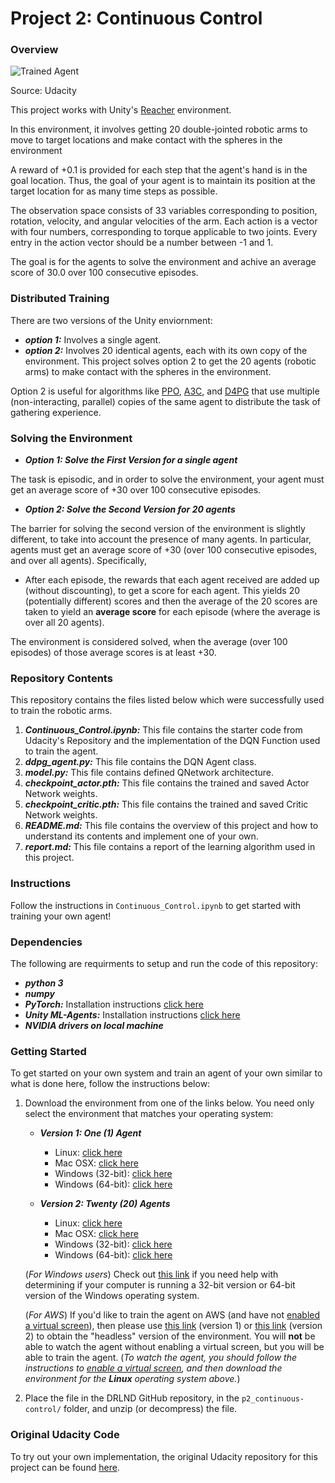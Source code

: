 [//]: # (Image References)

[image1]: https://user-images.githubusercontent.com/10624937/43851024-320ba930-9aff-11e8-8493-ee547c6af349.gif "Trained Agent"


# Project 2: Continuous Control


### Overview

![Trained Agent][image1]

Source: Udacity

This project works with Unity's [Reacher](https://github.com/Unity-Technologies/ml-agents/blob/master/docs/Learning-Environment-Examples.md#reacher) environment.

In this environment, it involves getting 20 double-jointed robotic arms to move to target locations and make contact with the spheres in the environment

A reward of +0.1 is provided for each step that the agent's hand is in the goal location. Thus, the goal of your agent is to maintain its position at the target location for as many time steps as possible.

The observation space consists of 33 variables corresponding to position, rotation, velocity, and angular velocities of the arm. Each action is a vector with four numbers, corresponding to torque applicable to two joints. Every entry in the action vector should be a number between -1 and 1.

The goal is for the agents to solve the environment and achive an average score of 30.0 over 100 consecutive episodes.

### Distributed Training

There are two versions of the Unity enviornment: 
* ***option 1:*** Involves a single agent.
* ***option 2:*** Involves 20 identical agents, each with its own copy of the environment.
This project solves option 2 to get the 20 agents (robotic arms) to make contact with the spheres in the environment. 

Option 2 is useful for algorithms like [PPO](https://arxiv.org/pdf/1707.06347.pdf), [A3C](https://arxiv.org/pdf/1602.01783.pdf), and [D4PG](https://openreview.net/pdf?id=SyZipzbCb) that use multiple (non-interacting, parallel) copies of the same agent to distribute the task of gathering experience.  

### Solving the Environment

* ***Option 1: Solve the First Version for a single agent***

The task is episodic, and in order to solve the environment,  your agent must get an average score of +30 over 100 consecutive episodes.

* ***Option 2: Solve the Second Version for 20 agents***

The barrier for solving the second version of the environment is slightly different, to take into account the presence of many agents.  In particular, agents must get an average score of +30 (over 100 consecutive episodes, and over all agents).  Specifically,
- After each episode, the rewards that each agent received are added up  (without discounting), to get a score for each agent.  This yields 20 (potentially different) scores and then the average of the 20 scores are taken to yield an **average score** for each episode (where the average is over all 20 agents).

The environment is considered solved, when the average (over 100 episodes) of those average scores is at least +30. 

### Repository Contents
This repository contains the files listed below which were successfully used to train the robotic arms.
1. ***Continuous_Control.ipynb:*** This file contains the starter code from Udacity's Repository and the implementation of the DQN Function used to train the agent.
2. ***ddpg_agent.py:*** This file contains the DQN Agent class.
3. ***model.py:*** This file contains defined QNetwork architecture.
4. ***checkpoint_actor.pth:*** This file contains the trained and saved Actor Network weights.
5. ***checkpoint_critic.pth:*** This file contains the trained and saved Critic Network weights.
6. ***README.md:*** This file contains the overview of this project and how to understand its contents and implement one of your own.
7. ***report.md:*** This file contains a report of the learning algorithm used in this project.

### Instructions

Follow the instructions in `Continuous_Control.ipynb` to get started with training your own agent! 

### Dependencies

The following are requirments to setup and run the code of this repository:
* ***python 3***
* ***numpy***
* ***PyTorch:*** Installation instructions [click here](https://pytorch.org/get-started/locally/)
* ***Unity ML-Agents:*** Installation instructions [click here](https://github.com/reinforcement-learning-kr/pg_travel/wiki/Installing-Unity-ml-agents-on-Windows)
* ***NVIDIA drivers on local machine***


### Getting Started

To get started on your own system and train an agent of your own similar to what is done here, follow the instructions below:
1. Download the environment from one of the links below.  You need only select the environment that matches your operating system:

    - **_Version 1: One (1) Agent_**
        - Linux: [click here](https://s3-us-west-1.amazonaws.com/udacity-drlnd/P2/Reacher/one_agent/Reacher_Linux.zip)
        - Mac OSX: [click here](https://s3-us-west-1.amazonaws.com/udacity-drlnd/P2/Reacher/one_agent/Reacher.app.zip)
        - Windows (32-bit): [click here](https://s3-us-west-1.amazonaws.com/udacity-drlnd/P2/Reacher/one_agent/Reacher_Windows_x86.zip)
        - Windows (64-bit): [click here](https://s3-us-west-1.amazonaws.com/udacity-drlnd/P2/Reacher/one_agent/Reacher_Windows_x86_64.zip)

    - **_Version 2: Twenty (20) Agents_**
        - Linux: [click here](https://s3-us-west-1.amazonaws.com/udacity-drlnd/P2/Reacher/Reacher_Linux.zip)
        - Mac OSX: [click here](https://s3-us-west-1.amazonaws.com/udacity-drlnd/P2/Reacher/Reacher.app.zip)
        - Windows (32-bit): [click here](https://s3-us-west-1.amazonaws.com/udacity-drlnd/P2/Reacher/Reacher_Windows_x86.zip)
        - Windows (64-bit): [click here](https://s3-us-west-1.amazonaws.com/udacity-drlnd/P2/Reacher/Reacher_Windows_x86_64.zip)
    
    (_For Windows users_) Check out [this link](https://support.microsoft.com/en-us/help/827218/how-to-determine-whether-a-computer-is-running-a-32-bit-version-or-64) if you need help with determining if your computer is running a 32-bit version or 64-bit version of the Windows operating system.

    (_For AWS_) If you'd like to train the agent on AWS (and have not [enabled a virtual screen](https://github.com/Unity-Technologies/ml-agents/blob/master/docs/Training-on-Amazon-Web-Service.md)), then please use [this link](https://s3-us-west-1.amazonaws.com/udacity-drlnd/P2/Reacher/one_agent/Reacher_Linux_NoVis.zip) (version 1) or [this link](https://s3-us-west-1.amazonaws.com/udacity-drlnd/P2/Reacher/Reacher_Linux_NoVis.zip) (version 2) to obtain the "headless" version of the environment.  You will **not** be able to watch the agent without enabling a virtual screen, but you will be able to train the agent.  (_To watch the agent, you should follow the instructions to [enable a virtual screen](https://github.com/Unity-Technologies/ml-agents/blob/master/docs/Training-on-Amazon-Web-Service.md), and then download the environment for the **Linux** operating system above._)

2. Place the file in the DRLND GitHub repository, in the `p2_continuous-control/` folder, and unzip (or decompress) the file. 


### Original Udacity Code

To try out your own implementation, the original Udacity repository for this project can be found [here](https://github.com/udacity/deep-reinforcement-learning/tree/master/p2_continuous-control).